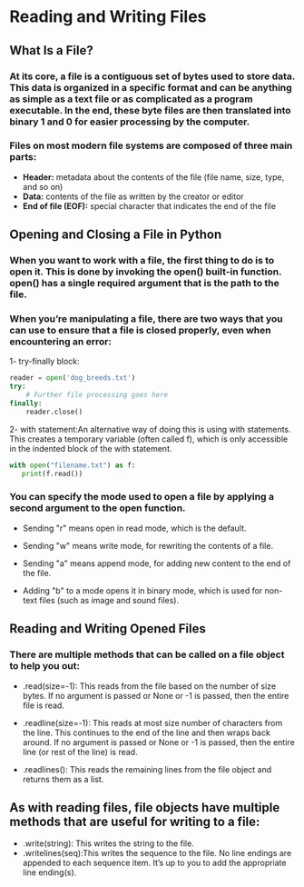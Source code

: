 # Reading and Writing Files

## What Is a File?
### At its core, a file is a contiguous set of bytes used to store data. This data is organized in a specific format and can be anything as simple as a text file or as complicated as a program executable. In the end, these byte files are then translated into binary 1 and 0 for easier processing by the computer.

### Files on most modern file systems are composed of three main parts:

- **Header:** metadata about the contents of the file (file name, size, type, and so on)
- **Data:** contents of the file as written by the creator or editor
- **End of file (EOF):** special character that indicates the end of the file

## Opening and Closing a File in Python
### When you want to work with a file, the first thing to do is to open it. This is done by invoking the open() built-in function. open() has a single required argument that is the path to the file.

### When you’re manipulating a file, there are two ways that you can use to ensure that a file is closed properly, even when encountering an error:
1- try-finally block:
```python
reader = open('dog_breeds.txt')
try:
    # Further file processing goes here
finally:
    reader.close()
```

2- with statement:An alternative way of doing this is using with statements. This creates a temporary variable (often called f), which is only accessible in the indented block of the with statement.
```python
with open("filename.txt") as f:
   print(f.read())
```

### You can specify the mode used to open a file by applying a second argument to the open function.

- Sending "r" means open in read mode, which is the default.
- Sending "w" means write mode, for rewriting the contents of a file.
- Sending "a" means append mode, for adding new content to the end of the file.

- Adding "b" to a mode opens it in binary mode, which is used for non-text files (such as image and sound files).

## Reading and Writing Opened Files

### There are multiple methods that can be called on a file object to help you out:

- .read(size=-1): This reads from the file based on the number of size bytes. If no argument is passed or None or -1 is passed, then the entire file is read.

- .readline(size=-1): This reads at most size number of characters from the line. This continues to the end of the line and then wraps back around. If no argument is passed or None or -1 is passed, then the entire line (or rest of the line) is read.

- .readlines(): This reads the remaining lines from the file object and returns them as a list.

## As with reading files, file objects have multiple methods that are useful for writing to a file:

- .write(string): This writes the string to the file.
- .writelines(seq):This writes the sequence to the file. No line endings are appended to each sequence item. It’s up to you to add the appropriate line ending(s).